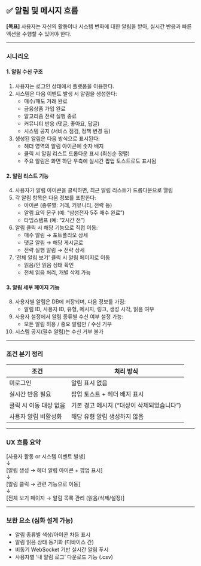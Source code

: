 <!-- Back/docs/알림 및 메시지 시나리오.md -->
## ✅ 알림 및 메시지 흐름

**[목표]** 사용자는 자신의 활동이나 시스템 변화에 대한 알림을 받아, 실시간 반응과 빠른 액션을 수행할 수 있어야 한다.

---

### 시나리오

#### 1. 알림 수신 구조

1. 사용자는 로그인 상태에서 플랫폼을 이용한다.
2. 시스템은 다음 이벤트 발생 시 알림을 생성한다:
   - 매수/매도 거래 완료
   - 금융상품 가입 완료
   - 알고리즘 전략 실행 종료
   - 커뮤니티 반응 (댓글, 좋아요, 답글)
   - 시스템 공지 (서비스 점검, 정책 변경 등)
3. 생성된 알림은 다음 방식으로 표시된다:
   - 헤더 영역의 알림 아이콘에 숫자 배지
   - 클릭 시 알림 리스트 드롭다운 표시 (최신순 정렬)
   - 주요 알림은 화면 하단 우측에 실시간 팝업 토스트로도 표시됨

#### 2. 알림 리스트 기능

4. 사용자가 알림 아이콘을 클릭하면, 최근 알림 리스트가 드롭다운으로 열림
5. 각 알림 항목은 다음 정보를 포함한다:
   - 아이콘 (종류별: 거래, 커뮤니티, 전략 등)
   - 알림 요약 문구 (예: “삼성전자 5주 매수 완료”)
   - 타임스탬프 (예: “2시간 전”)
6. 알림 클릭 시 해당 기능으로 직접 이동:
   - 매수 알림 → 포트폴리오 상세
   - 댓글 알림 → 해당 게시글로
   - 전략 실행 알림 → 전략 상세
7. ‘전체 알림 보기’ 클릭 시 알림 페이지로 이동
   - 읽음/안 읽음 상태 확인
   - 전체 읽음 처리, 개별 삭제 가능

#### 3. 알림 세부 페이지 기능

8. 사용자별 알림은 DB에 저장되며, 다음 정보를 가짐:
   - 알림 ID, 사용자 ID, 유형, 메시지, 링크, 생성 시각, 읽음 여부
9. 사용자 설정에서 알림 종류별 수신 여부 설정 가능:
   - 모든 알림 허용 / 중요 알림만 / 수신 거부
10. 시스템 공지(필수 알림)는 수신 거부 불가

---

### 조건 분기 정리

| 조건 | 처리 방식 |
|------|------------|
| 미로그인 | 알림 표시 없음 |
| 실시간 반응 필요 | 팝업 토스트 + 헤더 배지 표시 |
| 클릭 시 이동 대상 없음 | 기본 경고 메시지 (“대상이 삭제되었습니다”) |
| 사용자 알림 비활성화 | 해당 유형 알림 생성하지 않음 |

---

### UX 흐름 요약

\[사용자 활동 or 시스템 이벤트 발생\]  
    ↓  
\[알림 생성 → 헤더 알림 아이콘 + 팝업 표시\]  
    ↓  
\[알림 클릭 → 관련 기능으로 이동\]  
    ↓  
\[전체 보기 페이지 → 알림 목록 관리 (읽음/삭제/설정)\]

---

### 보완 요소 (심화 설계 가능)

- 알림 종류별 색상/아이콘 차등 표시
- 알림 읽음 상태 동기화 (디바이스 간)
- 비동기 WebSocket 기반 실시간 알림 푸시
- 사용자별 ‘내 알림 로그’ 다운로드 기능 (.csv)
